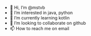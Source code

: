 - 👋 Hi, I’m @mstvb
- 👀 I’m interested in java, python
- 🌱 I’m currently learning kotlin
- 💞️ I’m looking to collaborate on github
- 📫 How to reach me on email
